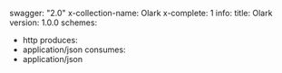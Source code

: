 swagger: "2.0"
x-collection-name: Olark
x-complete: 1
info:
  title: Olark
  version: 1.0.0
schemes:
- http
produces:
- application/json
consumes:
- application/json